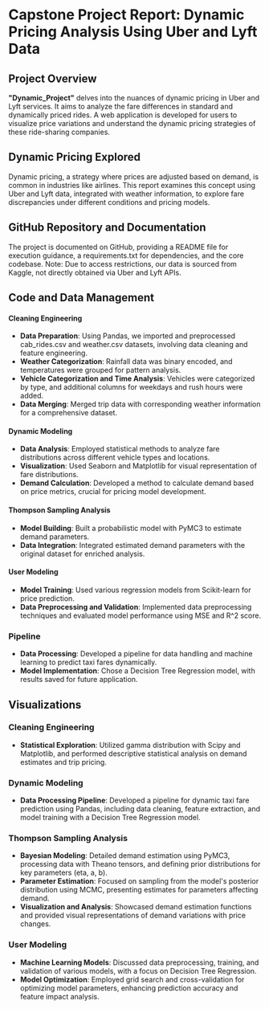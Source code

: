 # Capstone Project Report: Dynamic Pricing Analysis Using Uber and Lyft Data

## Project Overview
**"Dynamic_Project"** delves into the nuances of dynamic pricing in Uber and Lyft services. It aims to analyze the fare differences in standard and dynamically priced rides. A web application is developed for users to visualize price variations and understand the dynamic pricing strategies of these ride-sharing companies.

## Dynamic Pricing Explored
Dynamic pricing, a strategy where prices are adjusted based on demand, is common in industries like airlines. This report examines this concept using Uber and Lyft data, integrated with weather information, to explore fare discrepancies under different conditions and pricing models.

## GitHub Repository and Documentation
The project is documented on GitHub, providing a README file for execution guidance, a requirements.txt for dependencies, and the core codebase. Note: Due to access restrictions, our data is sourced from Kaggle, not directly obtained via Uber and Lyft APIs.

## Code and Data Management

#### Cleaning Engineering
- **Data Preparation**: Using Pandas, we imported and preprocessed cab_rides.csv and weather.csv datasets, involving data cleaning and feature engineering.
- **Weather Categorization**: Rainfall data was binary encoded, and temperatures were grouped for pattern analysis.
- **Vehicle Categorization and Time Analysis**: Vehicles were categorized by type, and additional columns for weekdays and rush hours were added.
- **Data Merging**: Merged trip data with corresponding weather information for a comprehensive dataset.

#### Dynamic Modeling
- **Data Analysis**: Employed statistical methods to analyze fare distributions across different vehicle types and locations.
- **Visualization**: Used Seaborn and Matplotlib for visual representation of fare distributions.
- **Demand Calculation**: Developed a method to calculate demand based on price metrics, crucial for pricing model development.

#### Thompson Sampling Analysis
- **Model Building**: Built a probabilistic model with PyMC3 to estimate demand parameters.
- **Data Integration**: Integrated estimated demand parameters with the original dataset for enriched analysis.

#### User Modeling
- **Model Training**: Used various regression models from Scikit-learn for price prediction.
- **Data Preprocessing and Validation**: Implemented data preprocessing techniques and evaluated model performance using MSE and R^2 score.

### Pipeline
- **Data Processing**: Developed a pipeline for data handling and machine learning to predict taxi fares dynamically.
- **Model Implementation**: Chose a Decision Tree Regression model, with results saved for future application.


## Visualizations

### Cleaning Engineering
- **Statistical Exploration**: Utilized gamma distribution with Scipy and Matplotlib, and performed descriptive statistical analysis on demand estimates and trip pricing.

### Dynamic Modeling
- **Data Processing Pipeline**: Developed a pipeline for dynamic taxi fare prediction using Pandas, including data cleaning, feature extraction, and model training with a Decision Tree Regression model.

### Thompson Sampling Analysis
- **Bayesian Modeling**: Detailed demand estimation using PyMC3, processing data with Theano tensors, and defining prior distributions for key parameters (eta, a, b).
- **Parameter Estimation**: Focused on sampling from the model's posterior distribution using MCMC, presenting estimates for parameters affecting demand.
- **Visualization and Analysis**: Showcased demand estimation functions and provided visual representations of demand variations with price changes.

### User Modeling
- **Machine Learning Models**: Discussed data preprocessing, training, and validation of various models, with a focus on Decision Tree Regression.
- **Model Optimization**: Employed grid search and cross-validation for optimizing model parameters, enhancing prediction accuracy and feature impact analysis.
